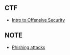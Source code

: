 
## CTF
    
   * [Intro to Offensive Security](https://tryhackme.com/room/introtooffensivesecurity)
   
## NOTE

   * [Phishing attacks](https://www.ncsc.gov.uk/guidance/phishing)
   
